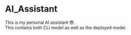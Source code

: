 # AI_Assistant
This is my personal AI assistant 😎.                                                                                                                                                                                   
This contains both CLI model as well as the deployed model.
